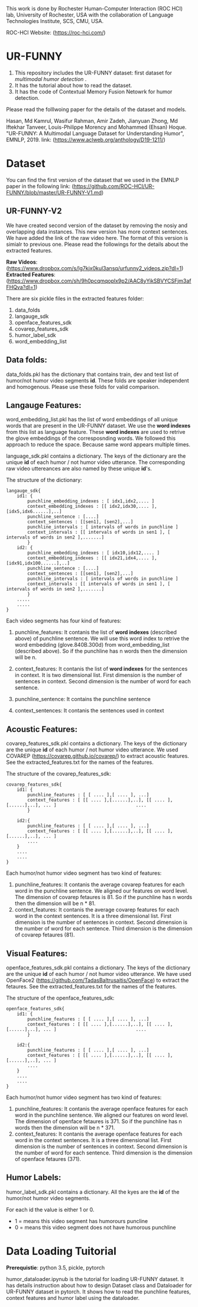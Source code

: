 
This work is done by Rochester Human-Computer Interaction (ROC HCI) lab, University of Rochester, USA with the collaboration of Language Technologies Institute, SCS, CMU, USA.

ROC-HCI Website: (https://roc-hci.com/) 

# UR-FUNNY
 
1. This repository includes the UR-FUNNY dataset: first dataset for *multimodal humor detection* .
2. It has the tutorial about how to read the dataset.
3. It has the code of Contextual Memory Fusion Netowrk for humor detection.

Please read the folllwoing paper for the details of the dataset and models.

Hasan, Md Kamrul, Wasifur Rahman, Amir Zadeh, Jianyuan Zhong, Md Iftekhar Tanveer, Louis-Philippe Morency and Mohammed (Ehsan) Hoque. "UR-FUNNY: A Multimodal Language Dataset for Understanding Humor", EMNLP, 2019. link: (https://www.aclweb.org/anthology/D19-1211/)


# Dataset

You can find the first version of the dataset that we used in the EMNLP paper in the following link: (https://github.com/ROC-HCI/UR-FUNNY/blob/master/UR-FUNNY-V1.md)

## UR-FUNNY-V2
We have created second version of the dataset by removing the nosiy and overlapping data instances. This new version has more context sentences. We have added the link of the raw video here. The format of this version is simialr to previous one. Please read the followings for the details about the extracted features. 

**Raw Videos**: (https://www.dropbox.com/s/lg7kjx0kul3ansq/urfunny2_videos.zip?dl=1)  
**Extracted Features**: (https://www.dropbox.com/sh/9h0pcqmqoplx9p2/AAC8yYikSBVYCSFjm3afFHQva?dl=1)


There are six pickle files in the extracted features folder:

1. data_folds 
2. langauge_sdk
3. openface_features_sdk
4. covarep_features_sdk
5. humor_label_sdk
6. word_embedding_list



## Data folds:

data_folds.pkl has the dictionary that contains train, dev and test list of humor/not humor video segments **id**. These folds are speaker independent and homogenous. Please use these folds for valid comparison.


## Langauge Features:

word_embedding_list.pkl has the list of word embeddings of all unique words that are present in the UR-FUNNY dataset. We use the **word indexes** from this list as language feature. These **word indexes** are used to retrive the glove embeddings of the corresposnding words. We followed this approach to reduce the space. Because same word appears multiple times.


language_sdk.pkl contains a dictionary. The keys of the dictionary are the unique **id** of each humor / not humor video utterance. The corresponding raw video uttereances are also named by these unique **id**'s.

The structure of the dictionary:

```
langauge_sdk{
	id1: {
		punchline_embedding_indexes : [ idx1,idx2,.... ]
		context_embedding_indexes : [[ idx2,idx30,.... ],[idx5,idx6......],..]	
		punchline_sentence : [....]
		context_sentences : [[sen1], [sen2],...]
		punchline_intervals : [ intervals of words in punchline ]
		context_intervals : [[ intervals of words in sen1 ], [ intervals of words in sen2 ],.......]
		}
	id2: {
		punchline_embedding_indexes : [ idx10,idx12,.... ]
		context_embedding_indexes : [[ idx21,idx4,.... ],[idx91,idx100......],..]	
		punchline_sentence : [....]
		context_sentences : [[sen1], [sen2],...]
		punchline_intervals : [ intervals of words in punchline ]
		context_intervals : [[ intervals of words in sen1 ], [ intervals of words in sen2 ],.......]				 
		}
	.....
	.....
}
```

Each video segments has four kind of features: 

1. punchline_features: It contanis the list of **word indexes** (described above) of punchline sentence. We will use this word index to retrive the word embedding (glove.840B.300d) from word_embedding_list (described above). So if the punchline has n words then the dimension will be n.

2. context_features: It contanis the list of **word indexes** for the sentences in context. It is two dimensional list. First dimension is the number of sentences in context. Second dimension is the number of word for each sentence.

3. punchline_sentence: It contains the punchline sentence

4. context_sentences: It contanis the sentences used in context


## Acoustic Features:

covarep_features_sdk.pkl contains a dictionary. The keys of the dictionary are the unique **id** of each humor / not humor video utterance. We used COVAREP (https://covarep.github.io/covarep/) to extract acoustic features. See the extracted_features.txt for the names of the features.

The structure of the covarep_features_sdk:

```
covarep_features_sdk{
	id1: {
		punchline_features : [ [ .... ],[ .... ], ...]
		context_features : [ [[ .... ],[......],..], [[ .... ],[......],..], ... ]							 	....
		}

	id2:{
		punchline_features : [ [ .... ],[ .... ], ...]
		context_features : [ [[ .... ],[......],..], [[ .... ],[......],..], ... ]
		....
	}
	....
	....
}
```

Each humor/not humor video segment has two kind of features:

1. punchline_features: It contanis the average covarep features for each word in the punchline sentence. We aligned our features on word level. The dimension of covarep fetaures is 81. So if the punchline has n words then the dimension will be n * 81.
2. context_features: It contanis the average covarep features for each word in the context sentences. It is a three dimensional list. First dimension is the number of sentences in context. Second dimension is the number of word for each sentence. Third dimension is the dimension of covarep fetaures (81).



## Visual Features:

openface_features_sdk.pkl contains a dictionary. The keys of the dictionary are the unique **id** of each humor / not humor video utterance. We have used OpenFace2 (https://github.com/TadasBaltrusaitis/OpenFace) to extract the fetaures. See the extracted_features.txt for the names of the features.

The structure of the openface_features_sdk:

```
openface_features_sdk{
	id1: {
		punchline_features : [ [ .... ],[ .... ], ...]
		context_features : [ [[ .... ],[......],..], [[ .... ],[......],..], ... ]							 	....
		}

	id2:{
		punchline_features : [ [ .... ],[ .... ], ...]
		context_features : [ [[ .... ],[......],..], [[ .... ],[......],..], ... ]
		....
	}
	....
	....
}
```

Each humor/not humor video segment has two kind of features:

1. punchline_features: It contanis the average openface features for each word in the punchline sentence. We aligned our features on word level. The dimension of openface fetaures is 371. So if the punchline has n words then the dimension will be n * 371.
2. context_features: It contanis the average openface features for each word in the context sentences. It is a three dimensional list. First dimension is the number of sentences in context. Second dimension is the number of word for each sentence. Third dimension is the dimension of openface fetaures (371).

## Humor Labels:

humor_label_sdk.pkl contains a dictionary. All the kyes are the **id** of the humor/not humor video segments.

For each id the value is either 1 or 0.

- 1 = means this video segment has humorours puncline
- 0 = means this video segment does not have humorous punchline 


# Data Loading Tuitorial

**Prerequistie**: python 3.5, pickle, pytorch

humor_dataloader.ipynub is the tutorial for loading UR-FUNNY dataset. It has details instruction about how to design Dataset class and Dataloader for UR-FUNNY dataset in pytorch. It shows how to read the punchline features, context features and humor label using the dataloader.   

